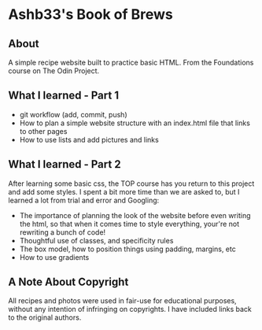 # Ashb33's Book of Brews

## About

A simple recipe website built to practice basic HTML. From the Foundations course on The Odin Project.

## What I learned - Part 1

- git workflow (add, commit, push)
- How to plan a simple website structure with an index.html file that links to other pages
- How to use lists and add pictures and links

## What I learned - Part 2

After learning some basic css, the TOP course has you return to this project and add some styles. I spent a bit more time than we are asked to, but I learned a lot from trial and error and Googling:

- The importance of planning the look of the website before even writing the html, so that when it comes time to style everything, your're not rewriting a bunch of code!
- Thoughtful use of classes, and specificity rules
- The box model, how to position things using padding, margins, etc
- How to use gradients

## A Note About Copyright

All recipes and photos were used in fair-use for educational purposes, without any intention of infringing on copyrights. I have included links back to the original authors.
